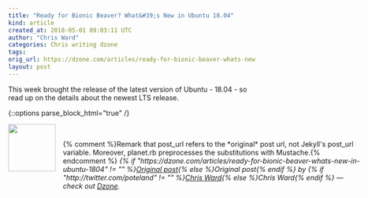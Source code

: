 ```yaml
---
title: "Ready for Bionic Beaver? What&#39;s New in Ubuntu 18.04"
kind: article
created_at: 2018-05-01 09:03:11 UTC
author: "Chris Ward"
categories: Chris writing dzone
tags: 
orig_url: https://dzone.com/articles/ready-for-bionic-beaver-whats-new-in-ubuntu-1804
layout: post
---
```

This week brought the release of the latest version of Ubuntu - 18.04 - so read up on the details about the newest LTS release.


{::options parse_block_html="true" /}
<div class="author">
   <img src="https://www.rss-specifications.com/rss-spec-rss.gif" style="width: 96px; height: 96;">
   <span style="position: absolute; padding: 32px 15px;">{% comment %}Remark that post_url refers to the *original* post url, not Jekyll's post_url variable. Moreover, planet.rb preprocesses the substitutions with Mustache.{% endcomment %}
      <i>{% if "https://dzone.com/articles/ready-for-bionic-beaver-whats-new-in-ubuntu-1804" != "" %}<a href="https://dzone.com/articles/ready-for-bionic-beaver-whats-new-in-ubuntu-1804">Original post</a>{% else %}Original post{% endif %} by {% if "http://twitter.com/poteland" != "" %}<a href="http://twitter.com/poteland">Chris Ward</a>{% else %}Chris Ward{% endif %} &mdash; check out <a href="https://dzone.com">Dzone</a>.</i>
  </span>
</div>
